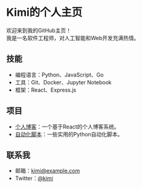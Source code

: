 # Kimi的个人主页
欢迎来到我的GitHub主页！  
我是一名软件工程师，对人工智能和Web开发充满热情。

## 技能
- 编程语言：Python、JavaScript、Go  
- 工具：Git、Docker、Jupyter Notebook  
- 框架：React、Express.js

## 项目
- [个人博客](https://github.com/kimi/blog)：一个基于React的个人博客系统。
- [自动化脚本](https://github.com/kimi/scripts)：一些实用的Python自动化脚本。

## 联系我
- 邮箱：kimi@example.com
- Twitter：[@kimi](https://twitter.com/kimi)
